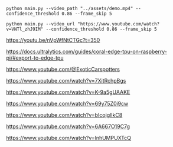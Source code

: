 ```
python main.py --video_path "../assets/demo.mp4" --confidence_threshold 0.86 --frame_skip 5
```

```
python main.py --video_url "https://www.youtube.com/watch?v=VNTl_zhJ9IM" --confidence_threshold 0.86 --frame_skip 5
```


https://youtu.be/nVpWfNtCTGc?t=350


https://docs.ultralytics.com/guides/coral-edge-tpu-on-raspberry-pi/#export-to-edge-tpu


https://www.youtube.com/@ExoticCarspotters


https://www.youtube.com/watch?v=7XitRchpBgs

https://www.youtube.com/watch?v=K-9a5gUAAKE

https://www.youtube.com/watch?v=69y75Z0i9cw

https://www.youtube.com/watch?v=bIcojglIkC8

https://www.youtube.com/watch?v=6A667O19C7g

https://www.youtube.com/watch?v=lnhUMPUXTcQ
